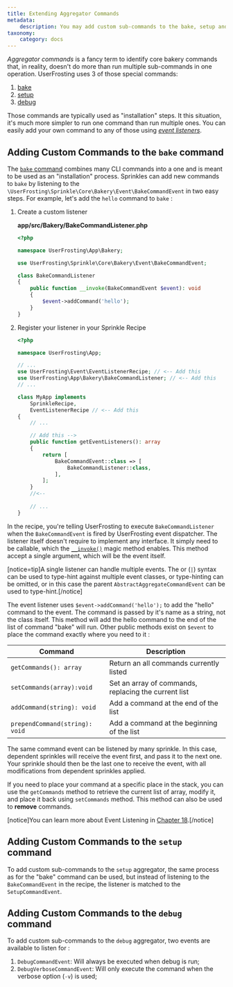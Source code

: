 ```yaml
---
title: Extending Aggregator Commands
metadata:
    description: You may add custom sub-commands to the bake, setup and debug commands through events.
taxonomy:
    category: docs
---
```


*Aggregator commands* is a fancy term to identify core bakery commands that, in reality, doesn't do more than run multiple sub-commands in one operation. UserFrosting uses 3 of those special commands:

1. [bake](/cli/commands#bake)
2. [setup](/cli/commands#setup)
3. [debug](/cli/commands#debug)

Those commands are typically used as "installation" steps. It this situation, it's much more simpler to run one command than run multiple ones. You can easily add your own command to any of those using [_event listeners_](/advanced/events). 

## Adding Custom Commands to the `bake` command

The [`bake` command](/cli/commands#bake) combines many CLI commands into a one and is meant to be used as an "installation" process. Sprinkles can add new commands to `bake` by listening to the `\UserFrosting\Sprinkle\Core\Bakery\Event\BakeCommandEvent` in two easy steps. For example, let's add the `hello` command to `bake` :

1. Create a custom listener

    **app/src/Bakery/BakeCommandListener.php**
    ```php
    <?php

    namespace UserFrosting\App\Bakery;

    use UserFrosting\Sprinkle\Core\Bakery\Event\BakeCommandEvent;

    class BakeCommandListener
    {
        public function __invoke(BakeCommandEvent $event): void
        {
            $event->addCommand('hello');
        }
    }
    ```

2. Register your listener in your Sprinkle Recipe

    ```php
    <?php

    namespace UserFrosting\App;

    // ... 
    use UserFrosting\Event\EventListenerRecipe; // <-- Add this
    use UserFrosting\App\Bakery\BakeCommandListener; // <-- Add this
    // ...

    class MyApp implements
        SprinkleRecipe,
        EventListenerRecipe // <-- Add this
    {
        // ...

        // Add this -->
        public function getEventListeners(): array
        {
            return [
                BakeCommandEvent::class => [
                    BakeCommandListener::class,
                ],
            ];
        }
        //<--
        
        // ...
    }
    ```

In the recipe, you're telling UserFrosting to execute `BakeCommandListener` when the `BakeCommandEvent` is fired by UserFrosting event dispatcher. The listener itself doesn't require to implement any interface. It simply need to be callable, which the [`__invoke()`](https://www.php.net/manual/en/language.oop5.magic.php#object.invoke) magic method enables. This method accept a single argument, which will be the event itself. 

[notice=tip]A single listener can handle multiple events. The or (`|`) syntax can be used to type-hint against multiple event classes, or type-hinting can be omitted, or in this case the parent `AbstractAggregateCommandEvent` can be used to type-hint.[/notice]

The event listener uses `$event->addCommand('hello');` to add the "hello" command to the event. The command is passed by it's name as a string, not the class itself. This method will add the hello command to the end of the list of command "bake" will run. Other public methods exist on `$event` to place the command exactly where you need to it : 

| Command                        | Description                                          |
| ------------------------------ | ---------------------------------------------------- |
| `getCommands(): array`         | Return an all commands currently listed              |
| `setCommands(array):void`      | Set an array of commands, replacing the current list |
| `addCommand(string): void`     | Add a command at the end of the list                 |
| `prependCommand(string): void` | Add a command at the beginning of the list           |

The same command event can be listened by many sprinkle. In this case, dependent sprinkles will receive the event first, and pass it to the next one. Your sprinkle should then be the last one to receive the event, with all modifications from dependent sprinkles applied.

If you need to place your command at a specific place in the stack, you can use the `getCommands` method to retrieve the current list of array, modify it, and place it back using `setCommands` method. This method can also be used to **remove** commands.

[notice]You can learn more about Event Listening in [Chapter 18](/advanced/events).[/notice]

## Adding Custom Commands to the `setup` command

To add custom sub-commands to the `setup` aggregator, the same process as for the "bake" command can be used, but instead of listening to the `BakeCommandEvent` in the recipe, the listener is matched to the `SetupCommandEvent`.

## Adding Custom Commands to the `debug` command

To add custom sub-commands to the `debug` aggregator, two events are available to listen for :
1. `DebugCommandEvent`: Will always be executed when debug is run;
2. `DebugVerboseCommandEvent`: Will only execute the command when the verbose option (`-v`) is used;
